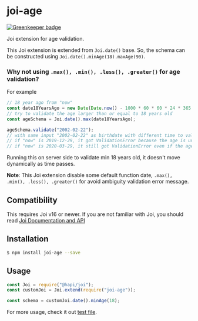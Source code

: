 # joi-age

[![Greenkeeper badge](https://badges.greenkeeper.io/alfianwahid/joi-age.svg)](https://greenkeeper.io/)

Joi extension for age validation.

This Joi extension is extended from `Joi.date()` base. So, the schema can be constructed using `Joi.date().minAge(18).maxAge(90)`.

### Why not using `.max(), .min(), .less(), .greater()` for age validation?

For example

```js
// 18 year ago from "now"
const date18YearsAgo = new Date(Date.now() - 1000 * 60 * 60 * 24 * 365 * 18);
// try to validate the age larger than or equal to 18 years old
const ageSchema = Joi.date().max(date18YearsAgo);

ageSchema.validate("2002-02-22");
// with same input "2002-02-22" as birthdate with different time to validate.
// if "now" is 2019-12-29, it got ValidationError because the age is under 18
// if "now" is 2020-03-29, it still got ValidationError even if the age now is 18 years old
```

Running this on server side to validate min 18 years old, it doesn't move dynamically as time passes.

**Note**: This Joi extension disable some default function date, `.max(), .min(), .less(), .greater()` for avoid ambiguity validation error message.

## Compatibility

This requires Joi v16 or newer.
If you are not familiar with Joi, you should read [Joi Documentation and API](https://hapi.dev/family/joi/)

## Installation

```bash
$ npm install joi-age --save
```

## Usage

```js
const Joi = require("@hapi/joi");
const customJoi = Joi.extend(require("joi-age"));

const schema = customJoi.date().minAge(18);
```

For more usage, check it out [test file](./test/index.js).
